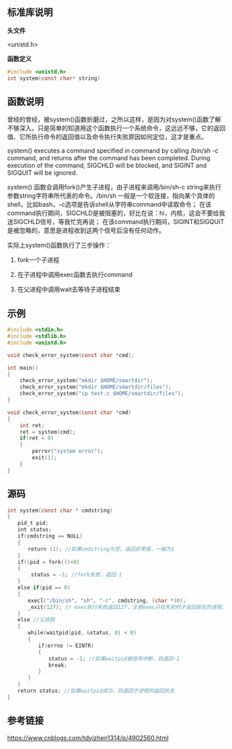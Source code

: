 ## 标准库说明

**头文件**

<unistd.h>

**函数定义**

```c
#include <unistd.h>
int system(const char* string)
```

## 函数说明

曾经的曾经，被system()函数折磨过，之所以这样，是因为对system()函数了解不够深入。只是简单的知道用这个函数执行一个系统命令，这远远不够，它的返回值、它所执行命令的返回值以及命令执行失败原因如何定位，这才是重点。

system() executes a command specified in command by calling /bin/sh -c command, and returns after the command has been completed. During execution of the command, SIGCHLD will be blocked, and SIGINT and SIGQUIT will be ignored.

system() 函数会调用fork()产生子进程，由子进程来调用/bin/sh-c string来执行参数string字符串所代表的命令。/bin/sh 一般是一个软连接，指向某个具体的shell，比如bash，-c选项是告诉shell从字符串command中读取命令； 在该command执行期间，SIGCHLD是被阻塞的，好比在说：hi，内核，这会不要给我送SIGCHLD信号，等我忙完再说； 在该command执行期间，SIGINT和SIGQUIT是被忽略的，意思是进程收到这两个信号后没有任何动作。

实际上system()函数执行了三步操作：

1. fork一个子进程

2. 在子进程中调用exec函数去执行command

3. 在父进程中调用wait去等待子进程结束


## 示例

```c
#include <stdio.h>
#include <stdlib.h>
#include <unistd.h>

void check_error_system(const char *cmd);

int main()
{
    check_error_system("mkdir $HOME/smartdir");
    check_error_system("mkdir $HOME/smartdir/files");
    check_error_system("cp test.c $HOME/smartdir/files");
}

void check_error_system(const char *cmd)
{
    int ret;
    ret = system(cmd);
    if(ret < 0)
    {
        perror("system error");
        exit(1);
    }
}
```



## 源码

```c
int system(const char * cmdstring) 
{ 
　　pid_t pid; 
　　int status; 
　　if(cmdstring == NULL) 
　　{ 
　　　　return (1); //如果cmdstring为空，返回非零值，一般为1 
　　} 
　　if((pid = fork())<0) 
　　{ 
 　　　　status = -1; //fork失败，返回-1 
　　} 
　　else if(pid == 0) 
　　{ 
　　　　execl("/bin/sh", "sh", "-c", cmdstring, (char *)0); 
　　　　_exit(127); // exec执行失败返回127，注意exec只在失败时才返回现在的进程，成功的话现在的进程就不存在啦~~ 
　　} 
　　else //父进程 
　　{ 
　　　　while(waitpid(pid, &status, 0) < 0) 
　　　　{ 
　　　　　　if(errno != EINTR) 
　　　　　　{ 
　　　　　　　　status = -1; //如果waitpid被信号中断，则返回-1 
　　　　　　　　break; 
　　　　　　} 
　　　　} 
　　} 
　　return status; //如果waitpid成功，则返回子进程的返回状态 
} 
```

## 参考链接

https://www.cnblogs.com/tdyizhen1314/p/4902560.html